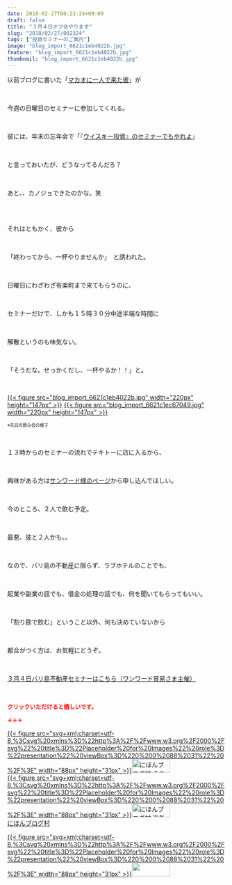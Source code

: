 ```yaml
---
date: 2018-02-27T00:23:24+09:00
draft: false
title: "３月４日オフ会やります"
slug: "2018/02/27/002324"
tags: ["投資セミナーのご案内"]
image: "blog_import_6621c1eb4022b.jpg"
feature: "blog_import_6621c1eb4022b.jpg"
thumbnail: "blog_import_6621c1eb4022b.jpg"
---
```

<p>以前ブログに書いた「<a href="https://ameblo.jp/baliclub/entry-12296575500.html" target="_blank">マカオに一人で来た彼</a>」が</p><p> </p><p>今週の日曜日のセミナーに参加してくれる。</p><p> </p><p>彼には、年末の忘年会で「『<a href="https://ameblo.jp/baliclub/entry-12337358627.html" target="_blank">ウイスキー投資』のセミナーでもやれよ</a>」</p><p> </p><p>と言っておいたが、どうなってるんだろ？</p><p> </p><p>あと、、カノジョできたのかな。笑</p><p> </p><p><br/>それはともかく、彼から</p><p> </p><p>「終わってから、一杯やりませんか」　と誘われた。</p><p> </p><p>日曜日にわざわざ有楽町まで来てもらうのに、</p><p> </p><p>セミナーだけで、しかも１５時３０分中途半端な時間に</p><p> </p><p>解散というのも味気ない。</p><p> </p><p>「そうだな。せっかくだし、一杯やるか！！」と。</p><p> </p><p><a href="blog_import_6621c1eb4022b.jpg">{{< figure src="blog_import_6621c1eb4022b.jpg" width="220px" height="147px" >}}</a> <a href="blog_import_6621c1ec67049.jpg">{{< figure src="blog_import_6621c1ec67049.jpg" width="220px" height="147px" >}}</a></p><p><span style="font-size: 0.7em;">※先日の飲み会の様子</span></p><p> </p><p>１３時からのセミナーの流れでテキトーに店に入るから、</p><p> </p><p>興味がある方は<span style="text-decoration: underline;"><a href="04_ek" target="_blank">サンワード様のページ</a></span>から申し込んでほしい。</p><p> </p><p>今のところ、２人で飲む予定。</p><p> </p><p>最悪、彼と２人かも。。</p><p> </p><p>なので、バリ島の不動産に限らず、ラブホテルのことでも、</p><p> </p><p>起業や副業の話でも、借金の処理の話でも、何を聞いてもらってもいい。</p><p> </p><p>「割り勘で飲む」ということ以外、何も決めていないから</p><p> </p><p>都合がつく方は、お気軽にどうぞ。</p><p> </p><p><a href="http://www.sunward-t.co.jp/seminar/2018/03/04_ek/index.html" target="_blank">３月４日バリ島不動産セミナーはこちら（ワンワード貿易さま主催）</a></p><p> </p><p><font color="#ff0000" size="2"><strong>クリックいただけると嬉しいです。</strong></font></p><p><font color="#ff0000" size="2"><strong>↓↓↓</strong></font></p><p><a href="ranking.html?p_cid=01260127" id="&amp;blogmura_banner" target="_blank">{{< figure src="svg+xml;charset=utf-8,%3Csvg%20xmlns%3D%22http%3A%2F%2Fwww.w3.org%2F2000%2Fsvg%22%20title%3D%22Placeholder%20for%20Images%22%20role%3D%22presentation%22%20viewBox%3D%220%200%2088%2031%22%20%2F%3E" width="88px" height="31px" >}}<noscript><img alt="にほんブログ村 その他生活ブログ 不動産投資へ" border="0" height="31" src="https://img-proxy.blog-video.jp/images?url=http%3A%2F%2Flife.blogmura.com%2Fhudousantoushi%2Fimg%2Fhudousantoushi88_31.gif" width="88"></noscript></a><br/><a href="ranking.html?p_cid=01260127" target="_blank">{{< figure src="svg+xml;charset=utf-8,%3Csvg%20xmlns%3D%22http%3A%2F%2Fwww.w3.org%2F2000%2Fsvg%22%20title%3D%22Placeholder%20for%20Images%22%20role%3D%22presentation%22%20viewBox%3D%220%200%2088%2031%22%20%2F%3E" width="88px" height="31px" >}}<noscript><img alt="にほんブログ村 海外生活ブログ バリ島情報へ" border="0" height="31" src="https://img-proxy.blog-video.jp/images?url=http%3A%2F%2Foverseas.blogmura.com%2Fbali%2Fimg%2Fbali88_31.gif" width="88"></noscript></a><br/><a href="ranking.html?p_cid=01260127" target="_blank">にほんブログ村</a></p><p><a href="link.php?1804582" title="人気ブログランキングへ">{{< figure src="svg+xml;charset=utf-8,%3Csvg%20xmlns%3D%22http%3A%2F%2Fwww.w3.org%2F2000%2Fsvg%22%20title%3D%22Placeholder%20for%20Images%22%20role%3D%22presentation%22%20viewBox%3D%220%200%2088%2031%22%20%2F%3E" width="88px" height="31px" >}}<noscript><img border="0" height="31" src="https://blog.with2.net/img/banner/banner_22.gif" width="88"></noscript></a></p><p> </p>

